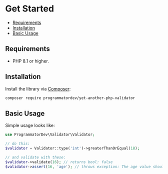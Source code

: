 # Get Started

- [Requirements](#requirements)
- [Installation](#installation)
- [Basic Usage](#basic-usage)

## Requirements

- PHP 8.1 or higher.

## Installation

Install the library via [Composer](https://getcomposer.org/):

```bash
composer require programmatordev/yet-another-php-validator
```

## Basic Usage

Simple usage looks like:

```php
use ProgrammatorDev\Validator\Validator;

// do this:
$validator = Validator::type('int')->greaterThanOrEqual(18);

// and validate with these:
$validator->validate(16); // returns bool: false
$validator->assert(16, 'age'); // throws exception: The age value should be greater than or equal to 18, 16 given.
```
